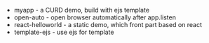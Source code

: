 


- myapp - a CURD demo, build with ejs template
- open-auto - open browser automatically after app.listen
- react-helloworld - a static demo, which front part based on react
- template-ejs - use ejs for template
